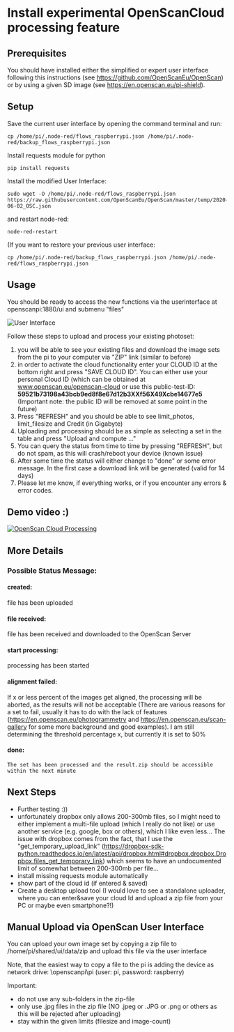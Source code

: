 # Install experimental OpenScanCloud processing feature

##  Prerequisites

You should have installed either the simplified or expert user interface following this instructions (see https://github.com/OpenScanEu/OpenScan) or by using a given SD image (see https://en.openscan.eu/pi-shield).

## Setup

Save the current user interface by opening the command terminal and run:
```
cp /home/pi/.node-red/flows_raspberrypi.json /home/pi/.node-red/backup_flows_raspberrypi.json
```

Install requests module for python
```
pip install requests
```


Install the modified User Interface:
```
sudo wget -O /home/pi/.node-red/flows_raspberrypi.json https://raw.githubusercontent.com/OpenScanEu/OpenScan/master/temp/2020-06-02_OSC.json
```
  
and restart node-red:
```
node-red-restart
```

(If you want to restore your previous user interface:
```
cp /home/pi/.node-red/backup_flows_raspberrypi.json /home/pi/.node-red/flows_raspberrypi.json
```

## Usage

You should be ready to access the new functions via the userinterface at openscanpi:1880/ui and submenu "files"

![User Interface](https://i.imgur.com/LKgPVJb.png)

Follow these steps to upload and process your existing photoset:
1.	you will be able to see your existing files and download the image sets from the pi to your computer via "ZIP" link (similar to before)
2.	in order to activate the cloud functionality enter your CLOUD ID at the bottom right and press "SAVE CLOUD ID". You can either use your personal Cloud ID (which can be obtained at www.openscan.eu/openscan-cloud or use this public-test-ID: __59521b73198a43bcb9ed8f8e67d12b3XXf56X49Xcbe14677e5__
(Important note: the public ID will be removed at some point in the future)
3.	Press "REFRESH" and you should be able to see limit_photos, limit_filesize and Credit (in Gigabyte)
4.	Uploading and processing should be as simple as selecting a set in the table and press "Upload and compute …"
5.	You can query the status from time to time by pressing "REFRESH", but do not spam, as this will crash/reboot your device (known issue)
6.  After some time the status will either change to "done" or some error message. In the first case a download link will be generated (valid for 14 days)
7.	Please let me know, if everything works, or if you encounter any errors & error codes.

## Demo video :)

[![OpenScan Cloud Processing](https://i.imgur.com/3m1JBVL.png)](https://youtu.be/EhvFq-OYa1g "OpenScan Cloud Processing")

## More Details

### Possible Status Message:

#### created:
  file has been uploaded

#### file received:
  file has been received and downloaded to the OpenScan Server

#### start processing:
  processing has been started

#### alignment failed:
  If x or less percent of the images get aligned, the processing will be aborted, as the results will not be acceptable (There are various reasons for a set to fail, usually      it has to do with the lack of features (https://en.openscan.eu/photogrammetry and https://en.openscan.eu/scan-gallery for some more background and good examples). I am still   determining the threshold percentage x, but currently it is set to 50%

#### done:
    The set has been processed and the result.zip should be accessible within the next minute

## Next Steps

* Further testing :))
* unfortunately dropbox only allows 200-300mb files, so I might need to either implement a multi-file upload (which I really do not like) or use another service (e.g. google, box or others), which I like even less... The issue with dropbox comes from the fact, that I use the "get_temporary_upload_link" (https://dropbox-sdk-python.readthedocs.io/en/latest/api/dropbox.html#dropbox.dropbox.Dropbox.files_get_temporary_link) which seems to have an undocumented limit of somewhat between 200-300mb per file...
* install missing requests module automatically
* show part of the cloud id (if entered & saved)
* Create a desktop upload tool (I would love to see a standalone uploader, where you can enter&save your cloud Id and upload a zip file from your PC or maybe even smartphone?!)

## Manual Upload via OpenScan User Interface

You can upload your own image set by copying a zip file to /home/pi/shared/ui/data/zip and upload this file via the user interface

Note, that the easiest way to copy a file to the pi is adding the device as network drive: \\openscanpi\pi (user: pi, password: raspberry)

Important:
* do not use any sub-folders in the zip-file
* only use .jpg files in the zip file (NO .jpeg or .JPG or .png or others as this will be rejected after uploading)
* stay within the given limits (filesize and image-count)
